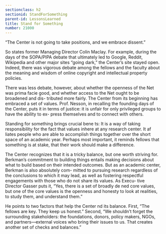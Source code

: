```yaml
---
sectionclass: h2
sectionid: StandForSomething
parent-id: LessonsLearned
title: Stand for Something
number: 21000
---
```

“The Center is not going to take positions, and we embrace dissent.”

So states former Managing Director Colin Maclay. For example, during the days of the SOPA/PIPA debate that ultimately led to Google, Reddit, Wikipedia and other major sites “going dark,” the Center’s site stayed open. Indeed, there was vigorous debate among the fellows and the faculty about the meaning and wisdom of online copyright and intellectual property policies.

There was less debate, however, about whether the openness of the Net was prima facie good, and whether access to the Net ought to be broadened and dis- tributed more fairly. The Center from its beginning has embraced a set of values. Prof. Nesson, in recalling the founding days of the Center, puts it in terms of justice: it is unfair for only privileged groups to have the ability to ex- press themselves and to connect with others.

Standing for something brings crucial bene ts: It is a way of taking responsibility for the fact that values inhere at any research center. It af liates people who are able to accomplish things together over the short space of an academic year. Perhaps most important, it reminds fellows that something is at stake, that their work should make a difference.

The Center recognizes that it is a tricky balance, but one worth striving for. Berkman’s commitment to building things entails making decisions about what to build based on their intended outcomes. But as an academic center, Berkman is also absolutely com- mitted to pursuing research regardless of the conclusions to which it may lead, as well as fostering respectful engagements with those who do not share its values. As Execu- tive Director Gasser puts it, “Yes, there is a set of broadly de ned core values, but one of the core values is the openness and honesty to look at realities, to study them, and understand them.”

He points to two factors that help the Center  nd its balance. First, “The fellows are key. They keep us honest.” Second, “We shouldn’t forget the surrounding stakeholders: the foundations, donors, policy makers, NGOs, and partners—external voices who bring their issues to us. That creates another set of checks and balances.”